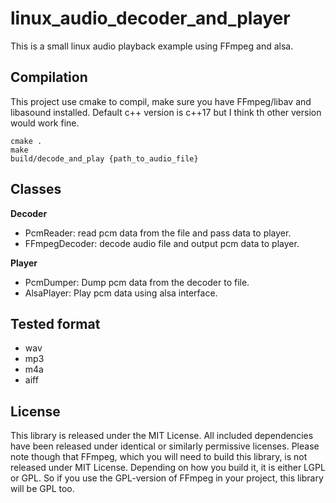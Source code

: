 # linux_audio_decoder_and_player

This is a small linux audio playback example using FFmpeg and alsa.

## Compilation

This project use cmake to compil, make sure you have FFmpeg/libav and libasound
installed. Default c++ version is c++17 but I think th other version would
work fine.

```
cmake .
make
build/decode_and_play {path_to_audio_file}
```

## Classes

**Decoder**
- PcmReader: read pcm data from the file and pass data to player.
- FFmpegDecoder: decode audio file and output pcm data to player.

**Player**
- PcmDumper: Dump pcm data from the decoder to file.
- AlsaPlayer: Play pcm data using alsa interface.


## Tested format
- wav
- mp3
- m4a
- aiff

## License
This library is released under the MIT License. All included dependencies have been released under identical or similarly permissive licenses.
Please note though that FFmpeg, which you will need to build this library, is not released under MIT License. Depending on how you build it, it is either LGPL or GPL. So if you use the GPL-version of FFmpeg in your project, this library will be GPL too.

